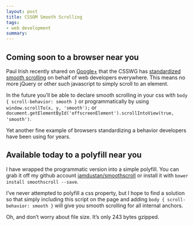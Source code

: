 ```yaml
---
layout: post
title: CSSOM Smooth Scrolling
tags:
- web development
summary: 
---
```


## Coming soon to a browser near you

Paul Irish recently shared on [Google+](https://plus.google.com/+PaulIrish/posts/XgLrpPS8vm8)
that the CSSWG has [standardized smooth
scrolling](http://dev.w3.org/csswg/cssom-view/#scroll-an-element-into-view) on behalf of web developers everywhere. This means no more jQuery or other such javascript to simply scroll to an element.

In the future you&rsquo;ll be able to declare smooth scrolling in your
css with `body { scroll-behavior: smooth }` or programmatically by using
`window.scrollTo(x, y, 'smooth');` or
`document.getElementById('offscreenElement').scrollIntoView(true, 'smooth')`.

Yet another fine example of browsers standardizing a behavior developers
have been using for years.

## Available today to a polyfill near you

I have wrapped the programmatic version into a simple polyfill. You can
grab it off my github account [iamdustan/smoothscroll](https://github.com/iamdustan/smoothscroll)
or install it with `bower install smoothscroll --save`.

I&rsquo;ve never attempted to polyfill a css property, but I hope to
find a solution so that simply including this script on the page and
adding `body { scroll-behavior: smooth }` will give you smooth scrolling
for all internal anchors.

Oh, and don&rsquo;t worry about file size. It&rsquo;s only 243 bytes
gzipped.



